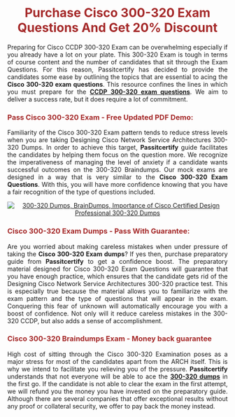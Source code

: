 <meta CHARSET="UTF-8"/>
<h1 style="color:brown;text-align:center;">Purchase Cisco 300-320 Exam Questions And Get 20% Discount</h1>

<p style="text-align:justify">Preparing for Cisco CCDP 300-320 Exam can be overwhelming especially if you already have a lot on your plate. This 300-320 Exam is tough in terms of course content and the number of candidates that sit through the Exam Questions. For this reason, Passitcertify has decided to provide the candidates some ease by outlining the topics that are essential to acing the <strong>Cisco 300-320 exam questions</strong>. This resource confines the lines in which you must prepare for the <a href="https://www.passitcertify.com/cisco/300-320-questions.html"><strong>CCDP 300-320 exam questions</strong></a>. We aim to deliver a success rate, but it does require a lot of commitment.</p>

<h3 style="color:brown;text-align:left;">Pass Cisco 300-320 Exam - Free Updated PDF Demo:</h3>

<p style="text-align:justify">Familiarity of the Cisco 300-320 Exam pattern tends to reduce stress levels when you are taking Designing Cisco Network Service Architectures 300-320 Dumps. In order to achieve this target, <strong>Passitcertify</strong> guide facilitates the candidates by helping them focus on the question more. We recognize the imperativeness of managing the level of anxiety if a candidate wants successful outcomes on the 300-320 Braindumps. Our mock exams are designed in a way that is very similar to the <strong>Cisco 300-320 Exam Questions</strong>. With this, you will have more confidence knowing that you have a fair recognition of the type of questions included.</p>

<p style="text-align: center;"><a href="https://www.passitcertify.com/cisco/300-320-questions.html" rel="NOFOLLOW"><img alt="300-320 Dumps, BrainDumps, Importance of Cisco Certified Design Professional 300-320 Dumps" src="https://bit.ly/2ToUvun" /></a></p>

<h3 style="color:brown;text-align:left;">Cisco 300-320 Exam Dumps - Pass With Guarantee:</h3>

<p style="text-align:justify">Are you worried about making careless mistakes when under pressure of taking the <strong>Cisco 300-320 Exam dumps</strong>? If yes then, purchase preparatory guide from <strong>Passitcertify</strong> to get a confidence boost. The preparatory material designed for Cisco 300-320 Exam Questions will guarantee that you have enough practice, which ensures that the candidate gets rid of the Designing Cisco Network Service Architectures 300-320 practice test. This is especially true because the material allows you to familiarize with the exam pattern and the type of questions that will appear in the exam. Conquering this fear of unknown will automatically encourage you with a boost of confidence. Not only will it reduce careless mistakes in the 300-320 CCDP, but also adds a sense of accomplishment.</p>

<h3 style="color:brown;text-align:left;">Cisco 300-320 Braindumps Exam - Money back guarantee</h3>

<p style="text-align:justify">High cost of sitting through the Cisco 300-320 Examination poses as a major stress for most of the candidates apart from the ARCH itself. This is why we intend to facilitate you relieving you of the pressure. <strong>Passitcertify</strong> understands that not everyone will be able to ace the <strong><a href="https://www.passitcertify.com/cisco/300-320-questions.html">300-320 dumps</a></strong> in the first go. If the candidate is not able to clear the exam in the first attempt, we will refund you the money you have invested on the preparatory guide. Although there are several companies that offer exceptional results without any proof or collateral security, we offer to pay back the money instead.</p>
